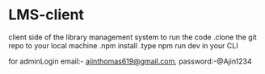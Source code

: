 # LMS-client
client side of the library management system
to run the code
.clone the git repo to your local machine
.npm install
.type npm run dev in your CLI

for adminLogin
email:- ajinthomas619@gmail.com,
password:-@Ajin1234

